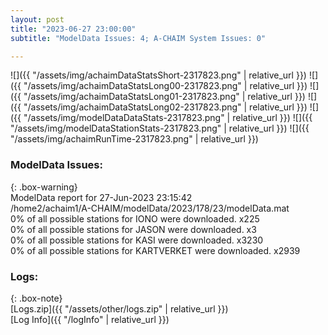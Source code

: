 ```yaml
---
layout: post
title: "2023-06-27 23:00:00"
subtitle: "ModelData Issues: 4; A-CHAIM System Issues: 0"

---
```


![]({{ "/assets/img/achaimDataStatsShort-2317823.png" | relative_url }})
![]({{ "/assets/img/achaimDataStatsLong00-2317823.png" | relative_url }})
![]({{ "/assets/img/achaimDataStatsLong01-2317823.png" | relative_url }})
![]({{ "/assets/img/achaimDataStatsLong02-2317823.png" | relative_url }})
![]({{ "/assets/img/modelDataDataStats-2317823.png" | relative_url }})
![]({{ "/assets/img/modelDataStationStats-2317823.png" | relative_url }})
![]({{ "/assets/img/achaimRunTime-2317823.png" | relative_url }})


### ModelData Issues:  
  
{: .box-warning}  
 ModelData report for 27-Jun-2023 23:15:42   
 /home2/achaim1/A-CHAIM/modelData/2023/178/23/modelData.mat   
 0% of all possible stations for IONO were downloaded. x225   
 0% of all possible stations for JASON were downloaded. x3   
 0% of all possible stations for KASI were downloaded. x3230   
 0% of all possible stations for KARTVERKET were downloaded. x2939   
  


### Logs:  
  
{: .box-note}  
[Logs.zip]({{ "/assets/other/logs.zip" | relative_url }})  
[Log Info]({{ "/logInfo" | relative_url }})  
